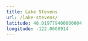 ```yaml
---
title: Lake Stevens
url: /lake-stevens/
latitude: 48.019779400000004
longitude: -122.0660914
---
```

